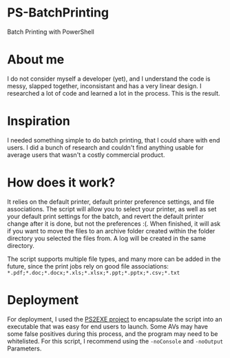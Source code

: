 # PS-BatchPrinting
Batch Printing with PowerShell

# About me
I do not consider myself a developer (yet), and I understand the code is messy, slapped together, inconsistant and has a very linear design. I researched a lot of code and learned a lot in the process. This is the result. 

# Inspiration
I needed something simple to do batch printing, that I could share with end users. I did a bunch of research and couldn't find anything usable for average users that wasn't a costly commercial product. 

# How does it work? 
It relies on the default printer, default printer preference settings, and file associations.
The script will allow you to select your printer, as well as set your default print settings for the batch, and revert the default printer change after it is done, but not the preferences :(. When finished, it will ask if you want to move the files to an archive folder created within the folder directory you selected the files from. A log will be created in the same directory. 

The script supports multiple file types, and many more can be added in the future, since the print jobs rely on good file associations: 
```*.pdf;*.doc;*.docx;*.xls;*.xlsx;*.ppt;*.pptx;*.csv;*.txt```

# Deployment
For deployment, I used the [PS2EXE project](https://github.com/MScholtes/PS2EXE) to encapsulate the script into an executable that was easy for end users to launch. Some AVs may have some false positives during this process, and the program may need to be whitelisted. For this script, I recommend using the ```-noConsole``` and ```-noOutput``` Parameters.
